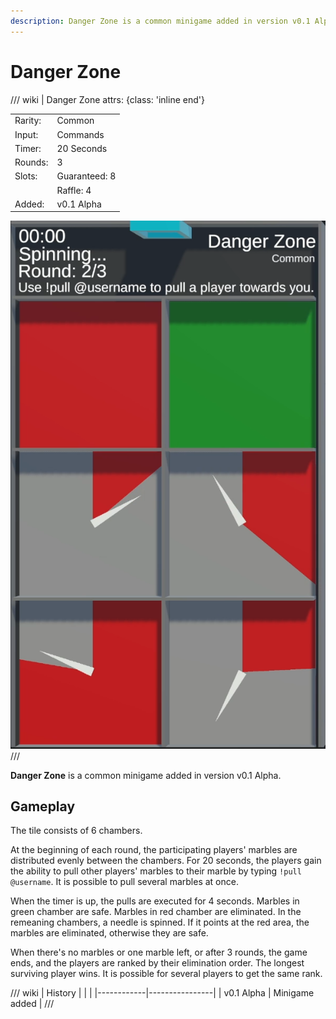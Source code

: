 ```yaml
---
description: Danger Zone is a common minigame added in version v0.1 Alpha.
---
```


# Danger Zone

/// wiki | Danger Zone
    attrs: {class: 'inline end'}

|         |               |
|---------|---------------|
| Rarity: | Common        |
| Input:  | Commands      |
| Timer:  | 20 Seconds    |
| Rounds: | 3             |
| Slots:  | Guaranteed: 8 |
|         | Raffle: 4     |
| Added:  | v0.1 Alpha    |

![danger-zone](../../assets/images/minigames/twitch/danger-zone.png)
///

**Danger Zone** is a common minigame added in version v0.1 Alpha.

## Gameplay

The tile consists of 6 chambers.

At the beginning of each round, the participating players' marbles are distributed evenly between the chambers. For 20 seconds, the players gain the ability to pull other players' marbles to their marble by typing `!pull @username`. It is possible to pull several marbles at once.

When the timer is up, the pulls are executed for 4 seconds. Marbles in green chamber are safe. Marbles in red chamber are eliminated. In the remeaning chambers, a needle is spinned. If it points at the red area, the marbles are eliminated, otherwise they are safe.

When there's no marbles or one marble left, or after 3 rounds, the game ends, and the players are ranked by their elimination order. The longest surviving player wins. It is possible for several players to get the same rank.

/// wiki | History
|            |                |
|------------|----------------|
| v0.1 Alpha | Minigame added |
///
